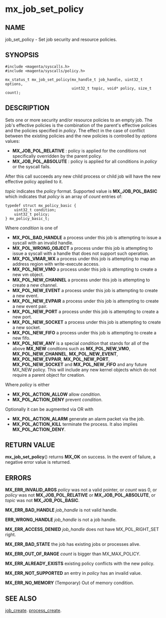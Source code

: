 # mx_job_set_policy

## NAME

job_set_policy - Set job security and resource policies.

## SYNOPSIS

```
#include <magenta/syscalls.h>
#include <magenta/syscalls/policy.h>

mx_status_t mx_job_set_policy(mx_handle_t job_handle, uint32_t options,
                              uint32_t topic, void* policy, size_t count);

```

## DESCRIPTION

Sets one or more security and/or resource policies to an empty job. The job's
effective policies is the combination of the parent's effective policies and
the policies specified in *policy*. The effect in the case of conflict between
the existing policies and the new policies is controlled by *options* values:

+ **MX_JOB_POL_RELATIVE** : policy is applied for the conditions not specifically
  overridden by the parent policy.
+ **MX_JOB_POL_ABSOLUTE** : policy is applied for all conditions in *policy* or
  the syscall fails.

After this call succeeds any new child process or child job will have the new
effective policy applied to it.

*topic* indicates the *policy* format. Supported value is **MX_JOB_POL_BASIC**
which indicates that *policy* is an array of *count* entries of:

```
typedef struct mx_policy_basic {
    uint32_t condition;
    uint32_t policy;
} mx_policy_basic_t;

```

Where *condition* is one of
+ **MX_POL_BAD_HANDLE** a process under this job is attempting to
  issue a syscall with an invalid handle.
+ **MX_POL_WRONG_OBJECT** a process under this job is attempting to
  issue a syscall with a handle that does not support such operation.
+ **MX_POL_VMAR_WX** a process under this job is attempting to map an
  address region with write-execute access.
+ **MX_POL_NEW_VMO** a process under this job is attempting to create
  a new vm object.
+ **MX_POL_NEW_CHANNEL** a process under this job is attempting to create
  a new channel.
+ **MX_POL_NEW_EVENT** a process under this job is attempting to create
  a new event.
+ **MX_POL_NEW_EVPAIR** a process under this job is attempting to create
  a new event pair.
+ **MX_POL_NEW_PORT** a process under this job is attempting to create
  a new port.
+ **MX_POL_NEW_SOCKET** a process under this job is attempting to create
  a new socket.
+ **MX_POL_NEW_FIFO** a process under this job is attempting to create
  a new fifo.
+ **MX_POL_NEW_ANY** is a special *condition* that stands for all of
  the above **MX_NEW** condtions such as **MX_POL_NEW_VMO**,
  **MX_POL_NEW_CHANNEL**, **MX_POL_NEW_EVENT**, **MX_POL_NEW_EVPAIR**,
  **MX_POL_NEW_PORT**, **MX_POL_NEW_SOCKET** and **MX_POL_NEW_FIFO**
  and any future MX_NEW policy. This will include any new kernel objects
  which do not require a parent object for creation.

Where *policy* is either
+ **MX_POL_ACTION_ALLOW**  allow *condition*.
+ **MX_POL_ACTION_DENY**  prevent *condition*.

Optionally it can be augmented via OR with
+ **MX_POL_ACTION_ALARM** generate an alarm packet via the job.
+ **MX_POL_ACTION_KILL** terminate the process. It also
implies **MX_POL_ACTION_DENY**.

## RETURN VALUE

**mx_job_set_policy**() returns **MX_OK** on success.  In the event of failure,
a negative error value is returned.


## ERRORS

**MX_ERR_INVALID_ARGS**  *policy* was not a valid pointer, or *count* was 0,
or *policy* was not **MX_JOB_POL_RELATIVE** or **MX_JOB_POL_ABSOLUTE**, or
*topic* was not **MX_JOB_POL_BASIC**.

**MX_ERR_BAD_HANDLE**  *job_handle* is not valid handle.

**ERR_WRONG_HANDLE**  *job_handle* is not a job handle.

**MX_ERR_ACCESS_DENIED**  *job_handle* does not have MX_POL_RIGHT_SET right.

**MX_ERR_BAD_STATE**  the job has existing jobs or processes alive.

**MX_ERR_OUT_OF_RANGE** *count* is bigger than MX_MAX_POLICY.

**MX_ERR_ALREADY_EXISTS** existing policy conflicts with the new policy.

**MX_ERR_NOT_SUPPORTED** an entry in *policy* has an invalid value.

**MX_ERR_NO_MEMORY**  (Temporary) Out of memory condition.

## SEE ALSO

[job_create](job_create.md).
[process_create](job_create.md).
